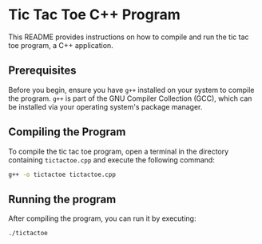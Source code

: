 # Tic Tac Toe C++ Program

This README provides instructions on how to compile and run the tic tac toe program, a C++ application.

## Prerequisites

Before you begin, ensure you have `g++` installed on your system to compile the program. `g++` is part of the GNU Compiler Collection (GCC), which can be installed via your operating system's package manager.

## Compiling the Program

To compile the tic tac toe program, open a terminal in the directory containing `tictactoe.cpp` and execute the following command:

```bash
g++ -o tictactoe tictactoe.cpp
```

## Running the program

After compiling the program, you can run it by executing:
```bash
./tictactoe
```
